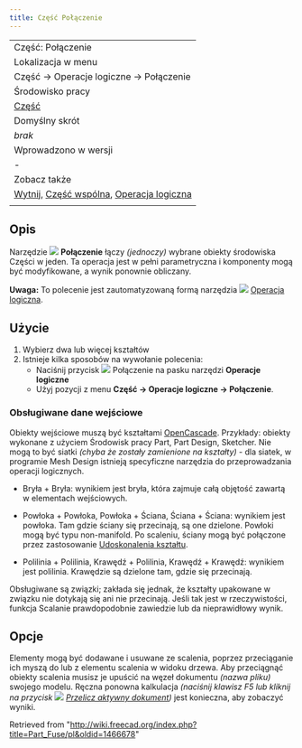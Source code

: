 ```yaml
---
title: Część Połączenie
---
```

|  |
| --- |
| Część: Połączenie |
| Lokalizacja w menu |
| Część → Operacje logiczne → Połączenie |
| Środowisko pracy |
| [Część](/Part_Workbench/pl "Part Workbench/pl") |
| Domyślny skrót |
| *brak* |
| Wprowadzono w wersji |
| - |
| Zobacz także |
| [Wytnij](/Part_Cut/pl "Part Cut/pl"), [Część wspólna](/Part_Common/pl "Part Common/pl"), [Operacja logiczna](/Part_Boolean/pl "Part Boolean/pl") |
|  |

## Opis

Narzędzie ![](/images/Part_Fuse.svg) **Połączenie** łączy *(jednoczy)* wybrane obiekty środowiska Części w jeden. Ta operacja jest w pełni parametryczna i komponenty mogą być modyfikowane, a wynik ponownie obliczany.

**Uwaga:** To polecenie jest zautomatyzowaną formą narzędzia ![](/images/Part_Boolean.svg) [Operacja logiczna](/Part_Boolean/pl "Part Boolean/pl").

## Użycie

1. Wybierz dwa lub więcej kształtów
2. Istnieje kilka sposobów na wywołanie polecenia:
   * Naciśnij przycisk ![](/images/Part_Fuse.svg) Połączenie na pasku narzędzi **Operacje logiczne**
   * Użyj pozycji z menu **Część → Operacje logiczne → Połączenie**.

### Obsługiwane dane wejściowe

Obiekty wejściowe muszą być kształtami [OpenCascade](/OpenCASCADE/pl "OpenCASCADE/pl"). Przykłady: obiekty wykonane z użyciem Środowisk pracy Part, Part Design, Sketcher. Nie mogą to być siatki *(chyba że zostały zamienione na kształty)* - dla siatek, w programie Mesh Design istnieją specyficzne narzędzia do przeprowadzania operacji logicznych.

* Bryła + Bryła: wynikiem jest bryła, która zajmuje całą objętość zawartą w elementach wejściowych.

* Powłoka + Powłoka, Powłoka + Ściana, Ściana + Ściana: wynikiem jest powłoka. Tam gdzie ściany się przecinają, są one dzielone. Powłoki mogą być typu non-manifold. Po scaleniu, ściany mogą być połączone przez zastosowanie [Udoskonalenia kształtu](/Part_RefineShape/pl "Part RefineShape/pl").

* Polilinia + Polilinia, Krawędź + Polilinia, Krawędź + Krawędź: wynikiem jest polilinia. Krawędzie są dzielone tam, gdzie się przecinają.

Obsługiwane są związki; zakłada się jednak, że kształty upakowane w związku nie dotykają się ani nie przecinają. Jeśli tak jest w rzeczywistości, funkcja Scalanie prawdopodobnie zawiedzie lub da nieprawidłowy wynik.

## Opcje

Elementy mogą być dodawane i usuwane ze scalenia, poprzez przeciąganie ich myszą do lub z elementu scalenia w widoku drzewa. Aby przeciągnąć obiekty scalenia musisz je upuścić na węzeł dokumentu *(nazwa pliku)* swojego modelu. Ręczna ponowna kalkulacja *(naciśnij klawisz F5 lub kliknij na przycisk ![](/images/Std_Refresh.svg) [Przelicz aktywny dokument](/Std_Refresh/pl "Std Refresh/pl"))* jest konieczna, aby zobaczyć wyniki.

Retrieved from "<http://wiki.freecad.org/index.php?title=Part_Fuse/pl&oldid=1466678>"